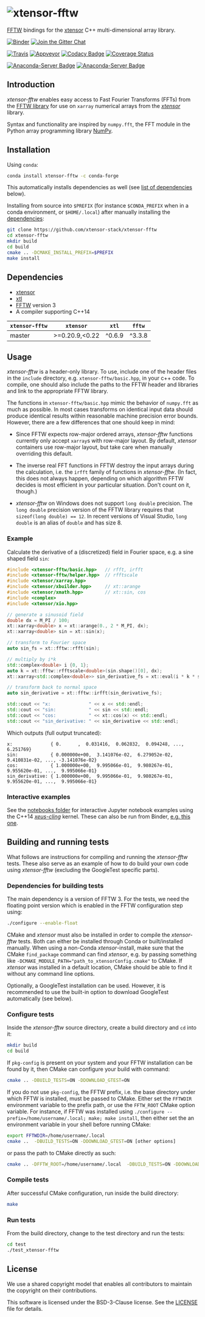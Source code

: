 # ![xtensor-fftw](xtensor-fftw.svg)

[FFTW](http://www.fftw.org/) bindings for the [xtensor](https://github.com/xtensor-stack/xtensor) C++ multi-dimensional array library.

[![Binder](https://mybinder.org/badge.svg)](https://mybinder.org/v2/gh/xtensor-stack/xtensor-fftw/stable?filepath=notebooks%2Fintensely_edgy_cat.ipynb)
[![Join the Gitter Chat](https://badges.gitter.im/Join%20Chat.svg)](https://gitter.im/QuantStack/Lobby?utm_source=badge&utm_medium=badge&utm_campaign=pr-badge&utm_content=badge)

[![Travis](https://travis-ci.org/xtensor-stack/xtensor-fftw.svg?branch=master)](https://travis-ci.org/xtensor-stack/xtensor-fftw)
[![Appveyor](https://ci.appveyor.com/api/projects/status/6h369haechmjeofj/branch/master?svg=true)](https://ci.appveyor.com/project/egpbos/xtensor-fftw-ivn9w/branch/master)
[![Codacy Badge](https://api.codacy.com/project/badge/Grade/18861a283cf84b2e95886ba79c66e028)](https://www.codacy.com/app/egpbos/xtensor-fftw?utm_source=github.com&amp;utm_medium=referral&amp;utm_content=egpbos/xtensor-fftw&amp;utm_campaign=Badge_Grade)
[![Coverage Status](https://coveralls.io/repos/github/egpbos/xtensor-fftw/badge.svg)](https://coveralls.io/github/egpbos/xtensor-fftw)

[![Anaconda-Server Badge](https://anaconda.org/conda-forge/xtensor-fftw/badges/version.svg)](https://anaconda.org/conda-forge/xtensor-fftw)
[![Anaconda-Server Badge](https://anaconda.org/conda-forge/xtensor-fftw/badges/downloads.svg)](https://anaconda.org/conda-forge/xtensor-fftw)

## Introduction

_xtensor-fftw_ enables easy access to Fast Fourier Transforms (FFTs) from the [FFTW library](http://www.fftw.org/) for use on `xarray` numerical arrays from the [_xtensor_](https://github.com/xtensor-stack/xtensor) library.

Syntax and functionality are inspired by `numpy.fft`, the FFT module in the Python array programming library [NumPy](http://www.numpy.org/).

## Installation

Using `conda`:

```bash
conda install xtensor-fftw -c conda-forge
```

This automatically installs dependencies as well (see [list of dependencies](#dependencies) below).

Installing from source into `$PREFIX` (for instance `$CONDA_PREFIX` when in a conda environment, or `$HOME/.local`) after manually installing the [dependencies](#dependencies):

```bash
git clone https://github.com/xtensor-stack/xtensor-fftw
cd xtensor-fftw
mkdir build
cd build
cmake .. -DCMAKE_INSTALL_PREFIX=$PREFIX
make install
```

## Dependencies

* [xtensor](https://github.com/xtensor-stack/xtensor)
* [xtl](https://github.com/xtensor-stack/xtl)
* [FFTW](http://www.fftw.org/) version 3
* A compiler supporting C++14

| `xtensor-fftw` | `xtensor`        | `xtl`   | `fftw`  |
|----------------|------------------|---------|---------|
|  master        | >=0.20.9,<0.22   |  ^0.6.9 | ^3.3.8  |

## Usage

_xtensor-fftw_ is a header-only library.
To use, include one of the header files in the `include` directory, e.g. `xtensor-fftw/basic.hpp`, in your c++ code.
To compile, one should also include the paths to the FFTW header and libraries and link to the appropriate FFTW library.

The functions in `xtensor-fftw/basic.hpp` mimic the behavior of `numpy.fft` as much as possible.
In most cases transforms on identical input data should produce identical results within reasonable machine precision error bounds.
However, there are a few differences that one should keep in mind:

- Since FFTW expects row-major ordered arrays, _xtensor-fftw_ functions currently only accept `xarray`s with row-major layout.
By default, _xtensor_ containers use row-major layout, but take care when manually overriding this default.

- The inverse real FFT functions in FFTW destroy the input arrays during the calculation, i.e. the `irfft` family of functions in _xtensor-fftw_.
(In fact, this does not always happen, depending on which algorithm FFTW decides is most efficient in your particular situation. Don't count on it, though.)

- _xtensor-fftw_ on Windows does not support `long double` precision.
The `long double` precision version of the FFTW library requires that `sizeof(long double) == 12`.
In recent versions of Visual Studio, `long double` is an alias of `double` and has size 8.

### Example

Calculate the derivative of a (discretized) field in Fourier space, e.g. a sine shaped field `sin`:

```c++
#include <xtensor-fftw/basic.hpp>   // rfft, irfft
#include <xtensor-fftw/helper.hpp>  // rfftscale 
#include <xtensor/xarray.hpp>
#include <xtensor/xbuilder.hpp>     // xt::arange
#include <xtensor/xmath.hpp>        // xt::sin, cos
#include <complex>
#include <xtensor/xio.hpp>

// generate a sinusoid field
double dx = M_PI / 100;
xt::xarray<double> x = xt::arange(0., 2 * M_PI, dx);
xt::xarray<double> sin = xt::sin(x);

// transform to Fourier space
auto sin_fs = xt::fftw::rfft(sin);

// multiply by i*k
std::complex<double> i {0, 1};
auto k = xt::fftw::rfftscale<double>(sin.shape()[0], dx);
xt::xarray<std::complex<double>> sin_derivative_fs = xt::eval(i * k * sin_fs);

// transform back to normal space
auto sin_derivative = xt::fftw::irfft(sin_derivative_fs);

std::cout << "x:              " << x << std::endl;
std::cout << "sin:            " << sin << std::endl;
std::cout << "cos:            " << xt::cos(x) << std::endl;
std::cout << "sin_derivative: " << sin_derivative << std::endl;
```

Which outputs (full output truncated):

```
x:              { 0.      ,  0.031416,  0.062832,  0.094248, ...,  6.251769}
sin:            { 0.000000e+00,  3.141076e-02,  6.279052e-02,  9.410831e-02, ..., -3.141076e-02}
cos:            { 1.000000e+00,  9.995066e-01,  9.980267e-01,  9.955620e-01, ...,  9.995066e-01}
sin_derivative: { 1.000000e+00,  9.995066e-01,  9.980267e-01,  9.955620e-01, ...,  9.995066e-01}
```

### Interactive examples
See the [notebooks folder](https://github.com/xtensor-stack/xtensor-fftw/tree/master/notebooks) for interactive Jupyter notebook examples using the C++14 [_xeus-cling_](https://github.com/jupyter-xeus/xeus-cling) kernel. These can also be run from Binder, [e.g. this one](https://mybinder.org/v2/gh/xtensor-stack/xtensor-fftw/stable?filepath=notebooks%2Fintensely_edgy_cat.ipynb).


## Building and running tests

What follows are instructions for compiling and running the _xtensor-fftw_ tests.
These also serve as an example of how to do build your own code using _xtensor-fftw_ (excluding the GoogleTest specific parts).

### Dependencies for building tests
The main dependency is a version of FFTW 3.
For the tests, we need the floating point version which is enabled in the FFTW configuration step using:
```bash
./configure --enable-float
```

CMake and _xtensor_ must also be installed in order to compile the _xtensor-fftw_ tests.
Both can either be installed through Conda or built/installed manually.
When using a non-Conda _xtensor_-install, make sure that the CMake `find_package` command can find _xtensor_, e.g. by passing something like `-DCMAKE_MODULE_PATH="path_to_xtensorConfig.cmake"` to CMake.
If _xtensor_ was installed in a default location, CMake should be able to find it without any command line options.

Optionally, a GoogleTest installation can be used.
However, it is recommended to use the built-in option to download GoogleTest automatically (see below).

### Configure tests

Inside the _xtensor-fftw_ source directory, create a build directory and `cd` into it:
```bash
mkdir build
cd build
```
If `pkg-config` is present on your system and your FFTW installation can be found by it, then CMake can configure your build with command:
```bash
cmake .. -DBUILD_TESTS=ON -DDOWNLOAD_GTEST=ON
```
If you do not use `pkg-config`, the FFTW prefix, i.e. the base directory under which FFTW is installed, must be passed to CMake.
Either set the `FFTWDIR` environment variable to the prefix path, or use the `FFTW_ROOT` CMake option variable.
For instance, if FFTW was installed using `./configure --prefix=/home/username/.local; make; make install`, then either set the an environment variable in your shell before running CMake:
```bash
export FFTWDIR=/home/username/.local
cmake ..  -DBUILD_TESTS=ON -DDOWNLOAD_GTEST=ON [other options]
```
or pass the path to CMake directly as such:
```bash
cmake .. -DFFTW_ROOT=/home/username/.local  -DBUILD_TESTS=ON -DDOWNLOAD_GTEST=ON [other options]
```

### Compile tests

After successful CMake configuration, run inside the build directory:
```bash
make
```

### Run tests

From the build directory, change to the test directory and run the tests:

```bash
cd test
./test_xtensor-fftw
```

## License

We use a shared copyright model that enables all contributors to maintain the
copyright on their contributions.

This software is licensed under the BSD-3-Clause license. See the [LICENSE](LICENSE) file for details.
